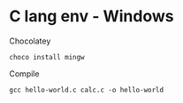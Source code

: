 # C lang env - Windows

Chocolatey 
```
choco install mingw
```

Compile
```
gcc hello-world.c calc.c -o hello-world
```